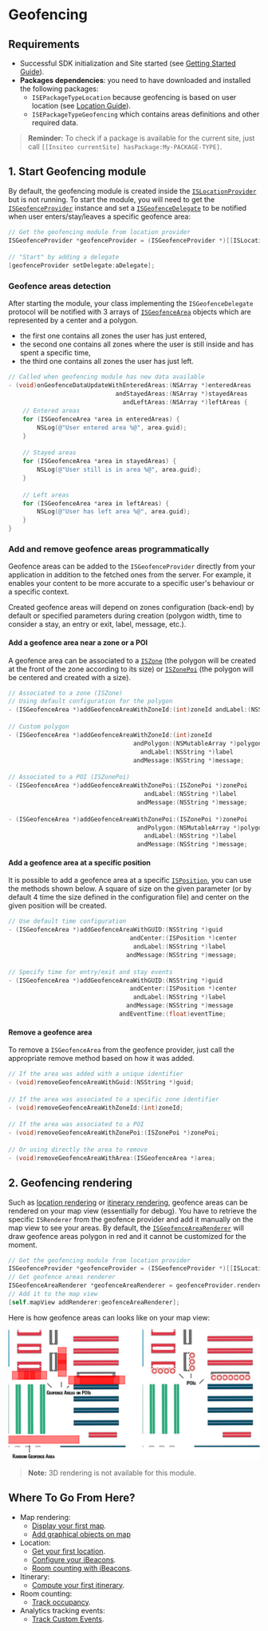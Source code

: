 # Geofencing

## Requirements

- Successful SDK initialization and Site started (see [Getting Started Guide](../README.md)).
- **Packages dependencies**: you need to have downloaded and installed the following packages:
	- `ISEPackageTypeLocation` because geofencing is based on user location (see [Location Guide](location.md)).
	- `ISEPackageTypeGeofencing` which contains areas definitions and other required data.

> **Reminder:** To check if a package is available for the current site, just call `[[Insiteo currentSite] hasPackage:My-PACKAGE-TYPE]`.

## 1. Start Geofencing module

By default, the geofencing module is created inside the [`ISLocationProvider`](http://dev.insiteo.com/api/doc/ios/3.5/Classes/ISLocationProvider.html) but is not running. To start the module, you will need to get the [`ISGeofenceProvider`](http://dev.insiteo.com/api/doc/ios/3.5/Classes/ISGeofenceProvider.html) instance and set a [`ISGeofenceDelegate`](http://dev.insiteo.com/api/doc/ios/3.5/Protocols/ISGeofenceDelegate.html) to be notified when user enters/stay/leaves a specific geofence area:

```objective-c
// Get the geofencing module from location provider
ISGeofenceProvider *geofenceProvider = (ISGeofenceProvider *)[[ISLocationProvider sharedInstance] getLbsModule:ISELbsModuleTypeGeofencing];
    
// "Start" by adding a delegate
[geofenceProvider setDelegate:aDelegate];
```

### Geofence areas detection

After starting the module, your class implementing the `ISGeofenceDelegate` protocol will be notified with 3 arrays of [`ISGeofenceArea`](http://dev.insiteo.com/api/doc/ios/3.5/Classes/ISGeofenceArea.html) objects which are represented by a center and a polygon.

- the first one contains all zones the user has just entered,
- the second one contains all zones where the user is still inside and has spent a specific time,
- the third one contains all zones the user has just left.

```objective-c
// Called when geofencing module has new data available
- (void)onGeofenceDataUpdateWithEnteredAreas:(NSArray *)enteredAreas
                              andStayedAreas:(NSArray *)stayedAreas
                                andLeftAreas:(NSArray *)leftAreas {
    // Entered areas
    for (ISGeofenceArea *area in enteredAreas) {
        NSLog(@"User entered area %@", area.guid);
    }
    
    // Stayed areas
    for (ISGeofenceArea *area in stayedAreas) {
        NSLog(@"User still is in area %@", area.guid);
    }
    
    // Left areas
    for (ISGeofenceArea *area in leftAreas) {
        NSLog(@"User has left area %@", area.guid);
    }
}
```

### Add and remove geofence areas programmatically

Geofence areas can be added to the `ISGeofenceProvider` directly from your application in addition to the  fetched ones from the server. For example, it enables your content to be more accurate to a specific user's behaviour or a specific context. 

Created geofence areas will depend on zones configuration (back-end) by default or specified parameters during creation (polygon width, time to consider a stay, an entry or exit, label, message, etc.). 

#### Add a geofence area near a zone or a POI

A geofence area can be associated to a [`ISZone`](http://dev.insiteo.com/api/doc/ios/3.5/Classes/ISZone.html) (the polygon will be created at the front of the zone according to its size) or [`ISZonePoi`](http://dev.insiteo.com/api/doc/ios/3.5/Classes/ISZonePoi.html) (the polygon will be centered and created with a size).
 
```objective-c
// Associated to a zone (ISZone)
// Using default configuration for the polygon
- (ISGeofenceArea *)addGeofenceAreaWithZoneId:(int)zoneId andLabel:(NSString *)label andMessage:(NSString *)message;

// Custom polygon
- (ISGeofenceArea *)addGeofenceAreaWithZoneId:(int)zoneId
                                   andPolygon:(NSMutableArray *)polygon
                                     andLabel:(NSString *)label
                                   andMessage:(NSString *)message;

// Associated to a POI (ISZonePoi)
- (ISGeofenceArea *)addGeofenceAreaWithZonePoi:(ISZonePoi *)zonePoi
                                      andLabel:(NSString *)label
                                    andMessage:(NSString *)message;

- (ISGeofenceArea *)addGeofenceAreaWithZonePoi:(ISZonePoi *)zonePoi
                                    andPolygon:(NSMutableArray *)polygon
                                      andLabel:(NSString *)label
                                    andMessage:(NSString *)message;
```

#### Add a geofence area at a specific position

It is possible to add a geofence area at a specific [`ISPosition`](http://dev.insiteo.com/api/doc/ios/3.5/Classes/ISPosition.html), you can use the methods shown below. A square of size on the given parameter (or by default 4 time the size defined in the configuration file) and center on the given position will be created.

```objective-c
// Use default time configuration
- (ISGeofenceArea *)addGeofenceAreaWithGUID:(NSString *)guid
                                  andCenter:(ISPosition *)center
                                   andLabel:(NSString *)label
                                 andMessage:(NSString *)message;

// Specify time for entry/exit and stay events
- (ISGeofenceArea *)addGeofenceAreaWithGUID:(NSString *)guid
                                  andCenter:(ISPosition *)center
                                   andLabel:(NSString *)label
                                 andMessage:(NSString *)message
                               andEventTime:(float)eventTime;
```

#### Remove a geofence area

To remove a `ISGeofenceArea` from the geofence provider, just call the appropriate remove method based on how it was added.

```objective-c
// If the area was added with a unique identifier
- (void)removeGeofenceAreaWithGuid:(NSString *)guid;

// If the area was associated to a specific zone identifier
- (void)removeGeofenceAreaWithZoneId:(int)zoneId;

// If the area was associated to a POI
- (void)removeGeofenceAreaWithZonePoi:(ISZonePoi *)zonePoi;

// Or using directly the area to remove
- (void)removeGeofenceAreaWithArea:(ISGeofenceArea *)area;
```

## 2. Geofencing rendering

Such as [location rendering](location.md#2-user-location-rendering) or [itinerary rendering](itinerary.md#2-itineraries-rendering), geofence areas can be rendered on your map view (essentially for debug). You have to retrieve the specific `ISRenderer` from the geofence provider and add it manually on the map view to see your areas. By default, the [`ISGeofenceAreaRenderer`](http://dev.insiteo.com/api/doc/ios/3.5/Classes/ISGeofenceRenderer.html) will draw geofence areas polygon in red and it cannot be customized for the moment.

```objective-c
// Get the geofencing module from location provider
ISGeofenceProvider *geofenceProvider = (ISGeofenceProvider *)[[ISLocationProvider sharedInstance] getLbsModule:ISELbsModuleTypeGeofencing];
// Get geofence areas renderer
ISGeofenceAreaRenderer *geofenceAreaRenderer = geofenceProvider.renderer;
// Add it to the map view
[self.mapView addRenderer:geofenceAreaRenderer];
```

Here is how geofence areas can looks like on your map view:

![alt tag](assets/geofencing-default-rendering.png)

> **Note:** 3D rendering is not available for this module.


## Where To Go From Here?

- Map rendering:
	- [Display your first map](map.md).
	- [Add graphical objects on map](map.md#2-add-graphical-objects-on-map)
- Location:
	- [Get your first location](location.md).
	- [Configure your iBeacons](beacon.md).
	- [Room counting with iBeacons](room_counting.md).
- Itinerary:
	- [Compute your first itinerary](itinerary.md).
- Room counting:
	- [Track occupancy](https://github.com/Insiteo/ios-v3/tree/master/readme/room_counting.md).
- Analytics tracking events:
	- [Track Custom Events](analytics.md).